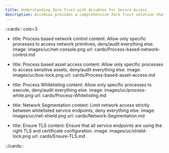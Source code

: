 ```yaml
---
title: Understanding Zero Trust with AccuKnox for Secure Access
description: AccuKnox provides a comprehensive Zero Trust solution that helps you secure your Kubernetes workloads by enforcing security policies and best practices.
---
```


[comment]: <> (This is an auto-generated file. Do not edit manually.)

::cards:: cols=3

- title: Process based network control
  content: Allow only specific processes to access network primitives, deny/audit everything else.
  image: images/uc/net-console.png
  url: cards/Process-based-network-control.md

- title: Process based asset access
  content: Allow only specific processes to access sensitive assets, deny/audit everything else.
  image: images/uc/box-lock.png
  url: cards/Process-based-asset-access.md

- title: Process Whitelisting
  content: Allow only specific processes to execute, deny/audit everything else.
  image: images/uc/process-white.png
  url: cards/Process-Whitelisting.md

- title: Network Segmentation
  content: Limit network access strictly between whitelisted service endpoints, deny everything else.
  image: images/uc/net-shield.png
  url: cards/Network-Segmentation.md

- title: Ensure TLS
  content: Ensure that all service endpoints are using the right TLS and certificate configuration.
  image: images/uc/shield-lock.png
  url: cards/Ensure-TLS.md

::/cards::

